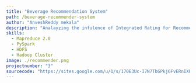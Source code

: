 ```yaml
---
title: "Beverage Recommendation System"
path: /beverage-recommender-system
author: "AnveshReddy mekala"
description: "Analayzing the infulence of Integrated Rating for Recommender System using collaborative filtering. "
skills:
  - Mapreduce 2.0
  - PySpark
  - HDFS
  - Hadoop Cluster
image: ./recommender.png
projectnumber: "3"
sourcecode: "https://sites.google.com/u/1/s/170E3Uc-I7N7TbGPkj6FvERnIXPmMdSHR/edit?usp=sites_home"
---
```

